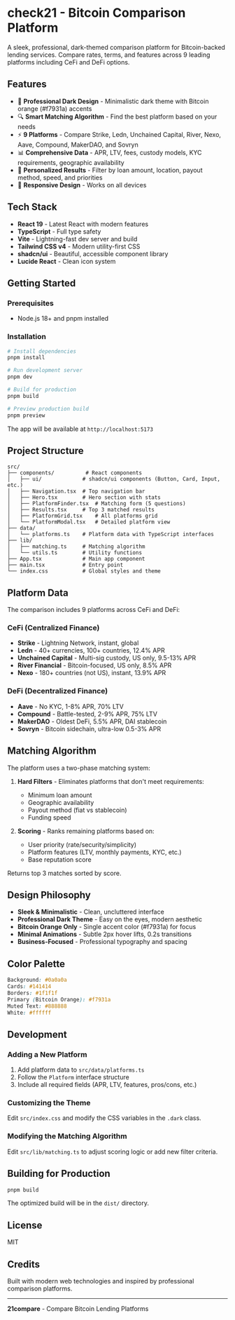 # check21 - Bitcoin Comparison Platform

A sleek, professional, dark-themed comparison platform for Bitcoin-backed lending services. Compare rates, terms, and features across 9 leading platforms including CeFi and DeFi options.

## Features

- 🎨 **Professional Dark Design** - Minimalistic dark theme with Bitcoin orange (#f7931a) accents
- 🔍 **Smart Matching Algorithm** - Find the best platform based on your needs
- ⚡ **9 Platforms** - Compare Strike, Ledn, Unchained Capital, River, Nexo, Aave, Compound, MakerDAO, and Sovryn
- 📊 **Comprehensive Data** - APR, LTV, fees, custody models, KYC requirements, geographic availability
- 🎯 **Personalized Results** - Filter by loan amount, location, payout method, speed, and priorities
- 📱 **Responsive Design** - Works on all devices

## Tech Stack

- **React 19** - Latest React with modern features
- **TypeScript** - Full type safety
- **Vite** - Lightning-fast dev server and build
- **Tailwind CSS v4** - Modern utility-first CSS
- **shadcn/ui** - Beautiful, accessible component library
- **Lucide React** - Clean icon system

## Getting Started

### Prerequisites

- Node.js 18+ and pnpm installed

### Installation

```bash
# Install dependencies
pnpm install

# Run development server
pnpm dev

# Build for production
pnpm build

# Preview production build
pnpm preview
```

The app will be available at `http://localhost:5173`

## Project Structure

```
src/
├── components/          # React components
│   ├── ui/             # shadcn/ui components (Button, Card, Input, etc.)
│   ├── Navigation.tsx  # Top navigation bar
│   ├── Hero.tsx        # Hero section with stats
│   ├── PlatformFinder.tsx  # Matching form (5 questions)
│   ├── Results.tsx     # Top 3 matched results
│   ├── PlatformGrid.tsx    # All platforms grid
│   └── PlatformModal.tsx   # Detailed platform view
├── data/
│   └── platforms.ts    # Platform data with TypeScript interfaces
├── lib/
│   ├── matching.ts     # Matching algorithm
│   └── utils.ts        # Utility functions
├── App.tsx             # Main app component
├── main.tsx            # Entry point
└── index.css           # Global styles and theme
```

## Platform Data

The comparison includes 9 platforms across CeFi and DeFi:

### CeFi (Centralized Finance)
- **Strike** - Lightning Network, instant, global
- **Ledn** - 40+ currencies, 100+ countries, 12.4% APR
- **Unchained Capital** - Multi-sig custody, US only, 9.5-13% APR
- **River Financial** - Bitcoin-focused, US only, 8.5% APR
- **Nexo** - 180+ countries (not US), instant, 13.9% APR

### DeFi (Decentralized Finance)
- **Aave** - No KYC, 1-8% APR, 70% LTV
- **Compound** - Battle-tested, 2-9% APR, 75% LTV
- **MakerDAO** - Oldest DeFi, 5.5% APR, DAI stablecoin
- **Sovryn** - Bitcoin sidechain, ultra-low 0.5-3% APR

## Matching Algorithm

The platform uses a two-phase matching system:

1. **Hard Filters** - Eliminates platforms that don't meet requirements:
   - Minimum loan amount
   - Geographic availability
   - Payout method (fiat vs stablecoin)
   - Funding speed

2. **Scoring** - Ranks remaining platforms based on:
   - User priority (rate/security/simplicity)
   - Platform features (LTV, monthly payments, KYC, etc.)
   - Base reputation score

Returns top 3 matches sorted by score.

## Design Philosophy

- **Sleek & Minimalistic** - Clean, uncluttered interface
- **Professional Dark Theme** - Easy on the eyes, modern aesthetic
- **Bitcoin Orange Only** - Single accent color (#f7931a) for focus
- **Minimal Animations** - Subtle 2px hover lifts, 0.2s transitions
- **Business-Focused** - Professional typography and spacing

## Color Palette

```css
Background: #0a0a0a
Cards: #141414
Borders: #1f1f1f
Primary (Bitcoin Orange): #f7931a
Muted Text: #888888
White: #ffffff
```

## Development

### Adding a New Platform

1. Add platform data to `src/data/platforms.ts`
2. Follow the `Platform` interface structure
3. Include all required fields (APR, LTV, features, pros/cons, etc.)

### Customizing the Theme

Edit `src/index.css` and modify the CSS variables in the `.dark` class.

### Modifying the Matching Algorithm

Edit `src/lib/matching.ts` to adjust scoring logic or add new filter criteria.

## Building for Production

```bash
pnpm build
```

The optimized build will be in the `dist/` directory.

## License

MIT

## Credits

Built with modern web technologies and inspired by professional comparison platforms.

---

**21compare** - Compare Bitcoin Lending Platforms
